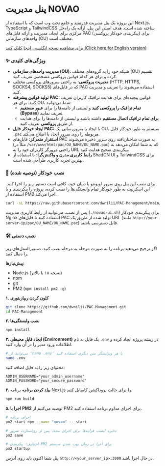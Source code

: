 # پنل مدیریت NOVAO

این پروژه یک پنل مدیریت قدرتمند و جامع تحت وب است که با استفاده از Next.js، TypeScript و TailwindCSS ساخته شده است. هدف اصلی این پنل، ارائه یک راه‌حل مرکزی برای ایجاد، مدیریت و ارائه فایل‌های PAC (پیکربندی خودکار پروکسی) برای واحدهای سازمانی (OU) مختلف است.

[برای مشاهده نسخه انگلیسی اینجا کلیک کنید (Click here for English version)](./README.md)

### ✨ ویژگی‌های کلیدی

-   **مدیریت واحدهای سازمانی (OU):** شبکه خود را به گروه‌های مختلف (OU) تقسیم کرده و برای هر کدام قوانین پروکسی مشخصی تعریف کنید.
-   **مدیریت پروکسی:** به راحتی سرورهای پروکسی مختلف (HTTP, HTTPS, SOCKS4, SOCKS5) که در فایل‌های PAC استفاده می‌شوند را تعریف و مدیریت کنید.
-   **تولید قوانین پیشرفته PAC:** قوانین پیچیده‌ای برای هدایت ترافیک کاربران تعریف کنید. برای هر OU، شما می‌توانید:
    -   **تمام ترافیک را پروکسی کنید** و لیستی از دامنه‌ها را برای **عبور مستقیم (Bypass)** تعریف نمایید.
    -   **برای تمام ترافیک اتصال مستقیم** داشته باشید و لیستی از دامنه‌ها را برای هدایت از طریق **پروکسی** تعریف کنید.
-   **ایجاد خودکار فایل PAC:** با ایجاد یا به‌روزرسانی یک OU، سیستم به طور خودکار فایل `.pac` مربوطه را روی سرور ایجاد یا اصلاح می‌کند.
-   **استقرار متمرکز:** فایل‌های PAC به صورت ساختاریافته روی سرور ذخیره می‌شوند (مثلاً در `/var/www/html/pac/OU_NAME/OU_NAME.pac`) که به شما امکان می‌دهد به راحتی مرورگر کاربران خود را به URL پیکربندی صحیح هدایت کنید.
-   **رابط کاربری مدرن و واکنش‌گرا:** با استفاده از ShadCN UI و TailwindCSS برای بهترین تجربه کاربری طراحی شده است.

### 🚀 نصب خودکار (توصیه شده)

برای نصب این پنل روی سرور اوبونتو یا دبیان خود، کافی است دستور زیر را اجرا کنید. این اسکریپت به طور خودکار تمام وابستگی‌ها را نصب کرده، پروژه را پیکربندی و با استفاده از PM2 اجرا می‌کند.

```bash
curl -sL https://raw.githubusercontent.com/dwnilii/PAC-Management/main/install.sh | bash
```

پس از نصب، می‌توانید از رابط کاربری مدیریت (`./novao-ui.sh`) برای پیکربندی خودکار Nginx استفاده کنید تا فایل‌های PAC تولید شده از طریق یک URL (مانند `http://your-server-ip/pac/OU_NAME/OU_NAME.pac`) قابل دسترسی باشند.

### 🛠️ نصب دستی

اگر ترجیح می‌دهید برنامه را به صورت مرحله به مرحله نصب کنید، دستورالعمل‌های زیر را دنبال کنید.

**پیش‌نیازها:**
-   Node.js (نسخه ۱۸ یا بالاتر)
-   npm
-   git
-   PM2 (`npm install pm2 -g`)

**۱. کلون کردن ریپازیتوری**
```bash
git clone https://github.com/dwnilii/PAC-Management.git
cd PAC-Management
```

**۲. نصب وابستگی‌ها**
```bash
npm install
```

**۳. ایجاد فایل محیطی (Environment)**
یک فایل به نام `.env` در ریشه پروژه ایجاد کرده و اطلاعات ورود مدیر را در آن وارد کنید.
```bash
# می‌توانید از 'nano .env' یا هر ویرایشگر متن دیگری استفاده کنید
nano .env
```
محتوای زیر را به فایل اضافه کنید:
```env
ADMIN_USERNAME="your_admin_username"
ADMIN_PASSWORD="your_secure_password"
```

**۴. بیلد کردن برنامه**
برنامه Next.js را برای حالت پروداکشن کامپایل کنید.
```bash
npm run build
```

**۵. اجرا با PM2**
توصیه می‌کنیم از PM2 برای اجرای مداوم برنامه استفاده کنید.
```bash
# اجرای برنامه
pm2 start npm --name "novao" -- start

# ذخیره لیست فرآیندها برای اجرای مجدد پس از ری‌استارت سرور
pm2 save

# اختیاری: پیکربندی PM2 برای اجرا در زمان بوت شدن سیستم
pm2 startup
```

پنل شما اکنون باید روی آدرس `http://<your_server_ip>:3000` در حال اجرا باشد.
